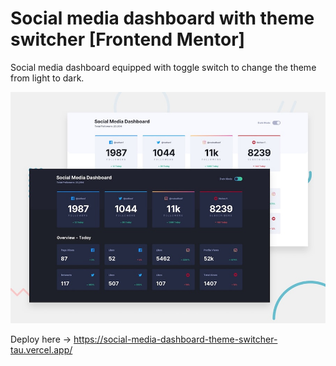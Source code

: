 # Social media dashboard with theme switcher [Frontend Mentor]

Social media dashboard equipped with toggle switch to change the theme from light to dark.

![Design preview for the Social media dashboard with theme switcher coding challenge](./design/desktop-preview.jpg)

Deploy here -> https://social-media-dashboard-theme-switcher-tau.vercel.app/
